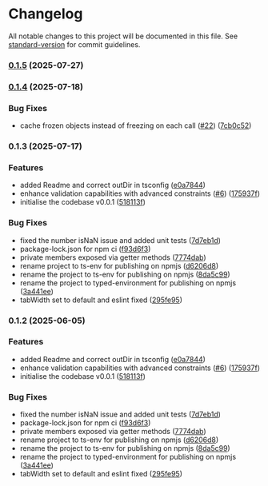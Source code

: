 # Changelog

All notable changes to this project will be documented in this file. See [standard-version](https://github.com/conventional-changelog/standard-version) for commit guidelines.

### [0.1.5](https://github.com/raxraj/typed-environment/compare/v0.1.4...v0.1.5) (2025-07-27)

### [0.1.4](https://github.com/raxraj/typed-environment/compare/v0.1.3...v0.1.4) (2025-07-18)


### Bug Fixes

* cache frozen objects instead of freezing on each call ([#22](https://github.com/raxraj/typed-environment/issues/22)) ([7cb0c52](https://github.com/raxraj/typed-environment/commit/7cb0c5221d2d603e3ec6a54a674787acbabdf795))

### 0.1.3 (2025-07-17)


### Features

* added Readme and correct outDir in tsconfig ([e0a7844](https://github.com/raxraj/typed-environment/commit/e0a78447db6e14f93d8b586905faf9abf32f8591))
* enhance validation capabilities with advanced constraints ([#6](https://github.com/raxraj/typed-environment/issues/6)) ([175937f](https://github.com/raxraj/typed-environment/commit/175937f30d9413bc95d1a7b53a62b7e76f3ef3cc))
* initialise the codebase v0.0.1 ([518113f](https://github.com/raxraj/typed-environment/commit/518113f3ae77bb6187251b5aa83aff2d13914735))


### Bug Fixes

* fixed the number isNaN issue and added unit tests ([7d7eb1d](https://github.com/raxraj/typed-environment/commit/7d7eb1db707674bd170a6617d934235e8933ed0b))
* package-lock.json for npm ci ([f93d6f3](https://github.com/raxraj/typed-environment/commit/f93d6f3548939c4fd2b917fa7128cf6e7ebb1d27))
* private members exposed via getter methods ([7774dab](https://github.com/raxraj/typed-environment/commit/7774dababb07f84da6cfaaa3770c3c10884ab8de))
* rename project to ts-env for publishing on npmjs ([d6206d8](https://github.com/raxraj/typed-environment/commit/d6206d8b4e2fbbc582fe82f6451e91970894ce8b))
* rename the project to ts-env for publishing on npmjs ([8da5c99](https://github.com/raxraj/typed-environment/commit/8da5c9948cab1516325bce75162b723ebf5f7a20))
* rename the project to typed-environment for publishing on npmjs ([3a441ee](https://github.com/raxraj/typed-environment/commit/3a441ee8528edc40c635c9a9f7e44e1bb12bd7dc))
* tabWidth set to default and eslint fixed ([295fe95](https://github.com/raxraj/typed-environment/commit/295fe951c8f7a2f6909b146f6430c6da9aac34d9))

### 0.1.2 (2025-06-05)


### Features

* added Readme and correct outDir in tsconfig ([e0a7844](https://github.com/raxraj/typed-env/commit/e0a78447db6e14f93d8b586905faf9abf32f8591))
* enhance validation capabilities with advanced constraints ([#6](https://github.com/raxraj/typed-env/issues/6)) ([175937f](https://github.com/raxraj/typed-env/commit/175937f30d9413bc95d1a7b53a62b7e76f3ef3cc))
* initialise the codebase v0.0.1 ([518113f](https://github.com/raxraj/typed-env/commit/518113f3ae77bb6187251b5aa83aff2d13914735))


### Bug Fixes

* fixed the number isNaN issue and added unit tests ([7d7eb1d](https://github.com/raxraj/typed-env/commit/7d7eb1db707674bd170a6617d934235e8933ed0b))
* package-lock.json for npm ci ([f93d6f3](https://github.com/raxraj/typed-env/commit/f93d6f3548939c4fd2b917fa7128cf6e7ebb1d27))
* private members exposed via getter methods ([7774dab](https://github.com/raxraj/typed-env/commit/7774dababb07f84da6cfaaa3770c3c10884ab8de))
* rename project to ts-env for publishing on npmjs ([d6206d8](https://github.com/raxraj/typed-env/commit/d6206d8b4e2fbbc582fe82f6451e91970894ce8b))
* rename the project to ts-env for publishing on npmjs ([8da5c99](https://github.com/raxraj/typed-env/commit/8da5c9948cab1516325bce75162b723ebf5f7a20))
* rename the project to typed-environment for publishing on npmjs ([3a441ee](https://github.com/raxraj/typed-env/commit/3a441ee8528edc40c635c9a9f7e44e1bb12bd7dc))
* tabWidth set to default and eslint fixed ([295fe95](https://github.com/raxraj/typed-env/commit/295fe951c8f7a2f6909b146f6430c6da9aac34d9))
